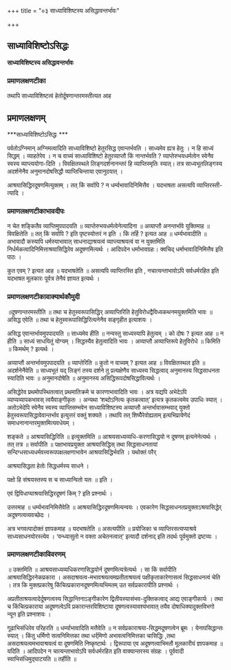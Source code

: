+++
title = "०३ साध्याविशिष्टस्य असिद्धावन्तर्भावः"

+++


## साध्याविशिष्टोऽसिद्धः

**साध्याविशिष्टस्य असिद्धावन्तर्भावः**

### **प्रमाणलक्षणटीका**

तथापि साध्याविशिष्टत्वं हेतोर्दूषणान्तरमस्तीत्यत आह

## प्रमाणलक्षणम्

***साध्याविशिष्टोऽसिद्धः ***

पर्वतोऽग्निमान् अग्निमत्वादिति साध्याविशिष्टो हेतुरसिद्ध एवान्तर्भवति । साध्यमेव ह्यत्र हेतुः । न हि साध्यं सिद्धम् । व्याहतेरेव । न च वाच्यं साध्याविशिष्टो हेतुरव्याप्तौ किं नान्तर्भवति ? व्याप्तेरुभयधर्मत्वेन स्वेनैव स्वस्य व्याप्त्ययोगा-दिति । विवक्षितस्थले लिङ्गदर्शनानन्तरं हि व्याप्तिस्मृतिः स्यात्। तत्र साध्यभूतलिङ्गस्य अदर्शनेनैव अनुमानदोषसिद्धौ व्याप्तिचिन्ताया एवानुदयात् ।

आश्रयासिद्धिरदूषणमित्युक्तम् । तत् किं सर्वापि ? न
धर्म्यभावादिनिमित्तैव । यदभाषता असत्यपि व्याप्तिरस्ती-त्यादि ।

### **प्रमाणलक्षणटीकाभावदीपः**

न चेत शङ्कितैव व्याप्तिमुपपादयति ॥ व्याप्तेरुभयधर्मत्वेनेत्यादिना ॥ अव्याप्तौ अनन्तर्भावे युक्तिमाह ॥ विवक्षितेति ॥ तत् किं सर्वापि ? इति पृष्टस्योत्तरं न इति । किं तर्हि ? इत्यत आह ॥ धर्म्यभावादीति ॥ अभावादौ कस्यापि धर्मस्याभावात् साधनाद्याश्रयत्वं व्याप्त्याश्रयत्वं वा न युक्तमिति निर्धर्मकत्वादिनिमित्ताश्रयासिद्धिरेव अदूषणमित्यर्थः । आदिपदेन धर्माभावग्रहः। क्वचिद् धर्माभावादिनिमित्तैव इति पाठः ।

कुत एवम् ? इत्यत आह ॥ यदभाषतेति ॥ असत्यपि व्याप्तिरस्ति इति , नचात्यन्ताभावोऽपि सर्वधर्मरहित इति यदभाषत मूलकारः पूर्वत्र तेनैवं ज्ञायत इत्यर्थः ।

### **प्रमाणलक्षणटीकावाक्यार्थकौमुदी**

॥दूषणान्तरमस्तीति ॥ तथा च हेतुस्वरूपासिद्धिर् अव्याप्तिरिति हेतुविरोधद्वैविध्यकथनमयुक्तमिति भावः ॥ असिद्ध एवेति ॥ तथा च हेतुस्वरूपासिद्धिरित्यनेनैव सङ्गृहीत इत्याशयः ।

असिद्ध एवान्तर्भावमुपपादयति ॥ साध्यमेव हीति ॥ नन्वस्तु साध्यस्यापि हेतुत्वम् । को दोषः ? इत्यत आह ॥ न हीति ॥ साध्यं साधयितुं योग्यम् । सिद्धस्यैव हेतुत्वादिति भावः । अव्याप्तौ अव्याप्तिरूपे हेतुविरोधे ॥ किमिति ॥ किमर्थम् ? इत्यर्थः ।

अव्याप्तौ अन्तर्भावमुपपादयति ॥ व्याप्तेरिति ॥ कुतो न वाच्यम् ? इत्यत आह ॥ विवक्षितस्थल इति ॥ अदर्शनेनैवेति ॥ साध्यभूतं यद् लिङ्गं तस्य दर्शने तु प्रत्यक्षेणैव साध्यस्य सिद्धत्वाद् अनुमानस्य सिद्धसाधनता स्यादिति भावः ॥ अनुमानदोषेति ॥ अनुमानस्य असिद्धिरूपदोषसिद्धावित्यर्थः ।

असिद्धेरेव प्रथमोपस्थितत्वात् प्रथमातिक्रमे च कारणाभावादिति भावः । अत्र यद्यपि अभेदेऽपि व्याप्यव्यापकभावस् त्वयैवाङ्गीकृतः । अन्यथा ‘शब्दोऽनित्यः कृतकत्वात्’ इत्यत्र कृतकत्वमेव उपाधिः स्यात् । अतोऽभेदेपि स्वेनैव स्वस्य व्याप्तिसम्भवेन साध्याविशिष्टस्य अव्याप्तौ अन्तर्भावासम्भवाद् युक्तो हेतुस्वरूपासिद्धावेवान्तर्भाव इत्युत्तरं वक्तुं शक्यते । तथापि तत् शिष्यैेरेवोह्यताम् इत्यभिप्रायेणेदं
समाधनानान्तरमुक्तमित्यवधेयम् ।

शङ्कते ॥ आश्रयासिद्धिरिति ॥ इत्युक्तमिति ॥ आश्रयसाध्यव्यधि-करणासिद्धयो न दूषणम् इत्यनेनेत्यर्थः । तत् तत्र ॥ सर्वापीति ॥ पक्षाभावप्रयुक्ता आश्रयासिद्धिस् तथा सिद्धसाधनतायां सन्दिग्धसाध्यधर्मवत्त्वरूपपक्षलक्षणाभावेन आश्रयासिद्धिर्भवति । यथोक्तं परैर्

आश्रयासिद्धता हेतोः सिद्धधर्मस्य साधने ।

पक्षो हि संश्रयस्तस्य स च साध्यान्वितो यतः ॥ इति ।

एवं द्विविधाप्याश्रयासिद्धिरदूषणं किम् ? इति प्रश्नार्थः ।

उत्तरमाह ॥ धर्म्यभावनिमित्तैवेति ॥ आश्रयासिद्धिरदूषणमित्यन्वयः । एवकारेण सिद्धसाधनतप्रयुक्ताऽश्रयासिद्धेर् अदूषणत्वव्यवच्छेदः ।

अत्र भगवत्पादोक्तं ज्ञापकमाह ॥ यदभाषतेति ॥ असत्यपीति ॥ प्रयोजिका च व्याप्तिरसत्यप्याश्रये साध्यसाधनयोरस्त्येव । ‘वन्ध्यासुतो न वक्ता अचेतनत्वात्’ इत्यादौ दर्शनाद् इति तदर्थः पूर्वमुक्तो द्रष्टव्यः ।

### **प्रमाणलक्षणटीकाविवरणम्**

॥ उक्तमिति ॥ आश्रयसाध्यव्यधिकरणासिद्धयोर्न दूषणमित्यत्रेत्यर्थः । सा किं सर्वापीति आश्रयासिद्धिरनेकप्रकारा । असदाश्रयत्व-मभावश्रयत्वमप्रतीताश्रयत्वं पक्षीकृताकारेणासत्वं सिद्धसाधनत्वं चेति । तत्र कि मुक्तप्रकारेषु किंचित्प्रकारानदूषणमित्यभिमतम् उत सर्वप्रकारापीति प्रश्नार्थः ।

अप्रतीताश्रयत्वादेर्दूषणत्वस्य सिद्धान्तिनाऽङ्गीकारेण द्वितीयस्यासंभव-दुक्तिकत्वाद् आद्य एवाङ्गीकार्यः । तथा च किंचित्प्रकाराया अदूषणत्वेऽपि प्रकारान्तरविशिष्टाया दूषणत्वस्यावश्यंभावात् तयैव दोषाधिक्यादुक्तविभगो न्यून इति प्रश्नाशयः ।

गूढाभिसंधिरेव परिहरति ॥ धर्म्याभावादिति मत्तैवेति ॥ न सर्वप्रकाराश्रया-सिद्धमदूषणत्वेन ब्रूमः । येनापसिद्धान्तः स्यात् । किंतु धर्मिणो सत्वनिमित्तका तथा धर्र्मिणो अभावत्वनिमित्तका चासिद्धिः ,तथा असदाश्रयत्वमभावाश्रयत्वं वा दूषणमिति निष्कृष्टार्थः । द्विरूपाया एव अदूषणत्वाभिमतौ मूलकारीयं ज्ञापकमाह ॥ यदिति । आदिपदेन न चात्यन्ताभावोऽपि सर्वधर्मरहित इति वाक्यान्तरस्य संग्रहः । पूर्ववादी स्वाभिसंधिमुद्घाटयति ॥ तर्हीति ॥

